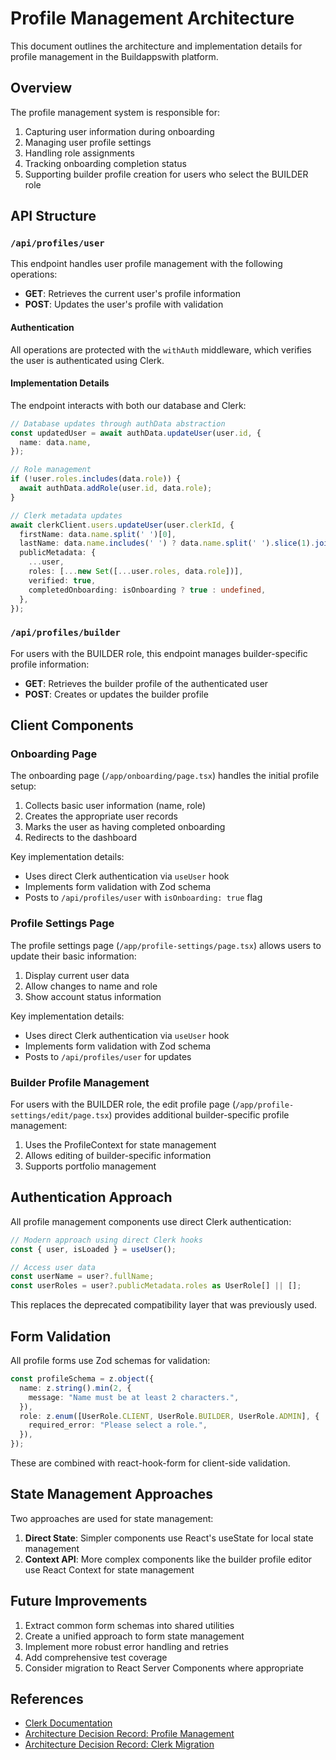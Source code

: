 # Profile Management Architecture

This document outlines the architecture and implementation details for profile management in the Buildappswith platform.

## Overview

The profile management system is responsible for:

1. Capturing user information during onboarding
2. Managing user profile settings
3. Handling role assignments
4. Tracking onboarding completion status
5. Supporting builder profile creation for users who select the BUILDER role

## API Structure

### `/api/profiles/user`

This endpoint handles user profile management with the following operations:

- **GET**: Retrieves the current user's profile information
- **POST**: Updates the user's profile with validation

#### Authentication

All operations are protected with the `withAuth` middleware, which verifies the user is authenticated using Clerk.

#### Implementation Details

The endpoint interacts with both our database and Clerk:

```typescript
// Database updates through authData abstraction
const updatedUser = await authData.updateUser(user.id, {
  name: data.name,
});

// Role management
if (!user.roles.includes(data.role)) {
  await authData.addRole(user.id, data.role);
}

// Clerk metadata updates
await clerkClient.users.updateUser(user.clerkId, {
  firstName: data.name.split(' ')[0],
  lastName: data.name.includes(' ') ? data.name.split(' ').slice(1).join(' ') : '',
  publicMetadata: {
    ...user,
    roles: [...new Set([...user.roles, data.role])],
    verified: true,
    completedOnboarding: isOnboarding ? true : undefined,
  },
});
```

### `/api/profiles/builder`

For users with the BUILDER role, this endpoint manages builder-specific profile information:

- **GET**: Retrieves the builder profile of the authenticated user
- **POST**: Creates or updates the builder profile

## Client Components

### Onboarding Page

The onboarding page (`/app/onboarding/page.tsx`) handles the initial profile setup:

1. Collects basic user information (name, role)
2. Creates the appropriate user records
3. Marks the user as having completed onboarding
4. Redirects to the dashboard

Key implementation details:
- Uses direct Clerk authentication via `useUser` hook
- Implements form validation with Zod schema
- Posts to `/api/profiles/user` with `isOnboarding: true` flag

### Profile Settings Page

The profile settings page (`/app/profile-settings/page.tsx`) allows users to update their basic information:

1. Display current user data
2. Allow changes to name and role
3. Show account status information

Key implementation details:
- Uses direct Clerk authentication via `useUser` hook
- Implements form validation with Zod schema
- Posts to `/api/profiles/user` for updates

### Builder Profile Management

For users with the BUILDER role, the edit profile page (`/app/profile-settings/edit/page.tsx`) provides additional builder-specific profile management:

1. Uses the ProfileContext for state management
2. Allows editing of builder-specific information
3. Supports portfolio management

## Authentication Approach

All profile management components use direct Clerk authentication:

```typescript
// Modern approach using direct Clerk hooks
const { user, isLoaded } = useUser();

// Access user data
const userName = user?.fullName;
const userRoles = user?.publicMetadata.roles as UserRole[] || [];
```

This replaces the deprecated compatibility layer that was previously used.

## Form Validation

All profile forms use Zod schemas for validation:

```typescript
const profileSchema = z.object({
  name: z.string().min(2, {
    message: "Name must be at least 2 characters.",
  }),
  role: z.enum([UserRole.CLIENT, UserRole.BUILDER, UserRole.ADMIN], {
    required_error: "Please select a role.",
  }),
});
```

These are combined with react-hook-form for client-side validation.

## State Management Approaches

Two approaches are used for state management:

1. **Direct State**: Simpler components use React's useState for local state management
2. **Context API**: More complex components like the builder profile editor use React Context for state management

## Future Improvements

1. Extract common form schemas into shared utilities
2. Create a unified approach to form state management
3. Implement more robust error handling and retries
4. Add comprehensive test coverage
5. Consider migration to React Server Components where appropriate

## References

- [Clerk Documentation](https://clerk.dev/docs)
- [Architecture Decision Record: Profile Management](../architecture/decisions/0024-standardize-profile-management-with-clerk.md)
- [Architecture Decision Record: Clerk Migration](../architecture/decisions/0002-migrate-from-nextauth-to-clerk.md)
